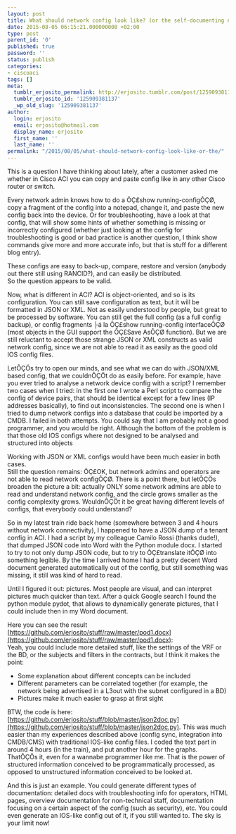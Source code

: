 ```yaml
---
layout: post
title: What should network config look like? (or the self-documenting network)
date: 2015-08-05 06:15:21.000000000 +02:00
type: post
parent_id: '0'
published: true
password: ''
status: publish
categories:
- ciscoaci
tags: []
meta:
  tumblr_erjosito_permalink: http://erjosito.tumblr.com/post/125909381137/what-should-network-config-look-like-or-the
  tumblr_erjosito_id: '125909381137'
  _wp_old_slug: '125909381137'
author:
  login: erjosito
  email: erjosito@hotmail.com
  display_name: erjosito
  first_name: ''
  last_name: ''
permalink: "/2015/08/05/what-should-network-config-look-like-or-the/"
---
```

This is a question I have thinking about lately, after a customer asked me whether in Cisco ACI you can copy and paste config like in any other Cisco router or switch.

Every network admin knows how to do a ÔÇ£show running-configÔÇØ, copy a fragment of the config into a notepad, change it, and paste the new config back into the device. Or for troubleshooting, have a look at that config, that will show some hints of whether something is missing or incorrectly configured (whether just looking at the config for troubleshooting is good or bad practice is another question, I think show commands give more and more accurate info, but that is stuff for a different blog entry).

These configs are easy to back-up, compare, restore and version (anybody out there still using RANCID?), and can easily be distributed.  
So the question appears to be valid.

Now, what is different in ACI? ACI is object-oriented, and so is its configuration. You can still save configuration as text, but it will be formatted in JSON or XML. Not as easily understood by people, but great to be processed by software. You can still get the full config (as a full config backup), or config fragments ├á la ÔÇ£show running-config interfaceÔÇØ (most objects in the GUI support the ÔÇ£Save AsÔÇØ function). But we are still reluctant to accept those strange JSON or XML constructs as valid network config, since we are not able to read it as easily as the good old IOS config files.

LetÔÇÖs try to open our minds, and see what we can do with JSON/XML based config, that we couldnÔÇÖt do as easily before. For example, have you ever tried to analyse a network device config with a script? I remember two cases when I tried: in the first one I wrote a Perl script to compare the config of device pairs, that should be identical except for a few lines (IP addresses basically), to find out inconsistencies. The second one is when I tried to dump network configs into a database that could be imported by a CMDB. I failed in both attempts. You could say that I am probably not a good programmer, and you would be right. Although the bottom of the problem is that those old IOS configs where not designed to be analysed and structured into objects

Working with JSON or XML configs would have been much easier in both cases.  
Still the question remains: ÔÇ£OK, but network admins and operators are not able to read network configÔÇØ. There is a point there, but letÔÇÖs broaden the picture a bit: actually ONLY some network admins are able to read and understand network config, and the circle grows smaller as the config complexity grows. WouldnÔÇÖt it be great having different levels of configs, that everybody could understand?

So in my latest train ride back home (somewhere between 3 and 4 hours without network connectivity), I happened to have a JSON dump of a tenant config in ACI. I had a script by my colleague Camilo Rossi (thanks dude!), that dumped JSON code into Word with the Python module docx. I started to try to not only dump JSON code, but to try to ÔÇ£translate itÔÇØ into something legible. By the time I arrived home I had a pretty decent Word document generated automatically out of the config, but still something was missing, it still was kind of hard to read.

Until I figured it out: pictures. Most people are visual, and can interpret pictures much quicker than text. After a quick Google search I found the python module pydot, that allows to dynamically generate pictures, that I could include then in my Word document.

Here you can see the result [https://github.com/erjosito/stuff/raw/master/pod1.docx](https://github.com/erjosito/stuff/raw/master/pod1.docx):  
Yeah, you could include more detailed stuff, like the settings of the VRF or the BD, or the subjects and filters in the contracts, but I think it makes the point:

- Some explanation about different concepts can be included
- Different parameters can be correlated together (for example, the network being advertised in a L3out with the subnet configured in a BD)
- Pictures make it much easier to grasp at first sight

BTW, the code is here: [https://github.com/erjosito/stuff/blob/master/json2doc.py](https://github.com/erjosito/stuff/blob/master/json2doc.py). This was much easier than my experiences described above (config sync, integration into CMDB/CMS) with traditional IOS-like config files. I coded the text part in around 4 hours (in the train), and put another hour for the graphs. ThatÔÇÖs it, even for a wannabe programmer like me. That is the power of structured information conceived to be programmatically processed, as opposed to unstructured information conceived to be looked at.

And this is just an example. You could generate different types of documentation: detailed docs with troubleshooting info for operators, HTML pages, overview documentation for non-technical staff, documentation focusing on a certain aspect of the config (such as security), etc. You could even generate an IOS-like config out of it, if you still wanted to. The sky is your limit now!

